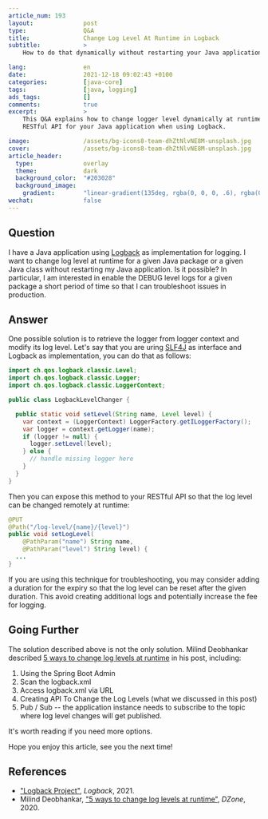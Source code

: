 ```yaml
---
article_num: 193
layout:              post
type:                Q&A
title:               Change Log Level At Runtime in Logback
subtitle:            >
    How to do that dynamically without restarting your Java application?

lang:                en
date:                2021-12-18 09:02:43 +0100
categories:          [java-core]
tags:                [java, logging]
ads_tags:            []
comments:            true
excerpt:             >
    This Q&A explains how to change logger level dynamically at runtime via
    RESTful API for your Java application when using Logback.

image:               /assets/bg-icons8-team-dhZtNlvNE8M-unsplash.jpg
cover:               /assets/bg-icons8-team-dhZtNlvNE8M-unsplash.jpg
article_header:
  type:              overlay
  theme:             dark
  background_color:  "#203028"
  background_image:
    gradient:        "linear-gradient(135deg, rgba(0, 0, 0, .6), rgba(0, 0, 0, .4))"
wechat:              false
---
```


## Question

I have a Java application using [Logback](http://logback.qos.ch/) as
implementation for logging. I want to change log level at runtime for a given
Java package or a given Java class without restarting my Java application. Is
it possible? In particular, I am interested in enable the DEBUG level logs for a
given package a short period of time so that I can troubleshoot issues in
production.

## Answer

One possible solution is to retrieve the logger from logger context and modify
its log level. Let's say that you are uring [SLF4J](http://www.slf4j.org/) as
interface and Logback as implementation, you can do that as follows:

```java
import ch.qos.logback.classic.Level;
import ch.qos.logback.classic.Logger;
import ch.qos.logback.classic.LoggerContext;

public class LogbackLevelChanger {

  public static void setLevel(String name, Level level) {
    var context = (LoggerContext) LoggerFactory.getILoggerFactory();
    var logger = context.getLogger(name);
    if (logger != null) {
      logger.setLevel(level);
    } else {
      // handle missing logger here
    }
  }
}
```

Then you can expose this method to your RESTful API so that the log level can be
changed remotely at runtime:

```java
@PUT
@Path("/log-level/{name}/{level}")
public void setLogLevel(
    @PathParam("name") String name,
    @PathParam("level") String level) {
  ...
}
```

If you are using this technique for troubleshooting, you may consider adding a
duration for the expiry so that the log level can be reset after the given
duration. This avoid creating additional logs and potentially increase the fee
for logging.

## Going Further

The solution described above is not the only solution. Milind Deobhankar
described [5 ways to change log levels at
runtime](https://dzone.com/articles/5-ways-to-change-the-log-levels-at-runtime)
in his post, including:

1. Using the Spring Boot Admin
2. Scan the logback.xml
3. Access logback.xml via URL
4. Creating API To Change the Log Levels (what we discussed in this post)
5. Pub / Sub -- the application instance needs to subscribe to the topic where log level changes will get published.

It's worth reading if you need more options.

Hope you enjoy this article, see you the next time!

## References

- ["Logback Project"](http://logback.qos.ch/), _Logback_, 2021.
- Milind Deobhankar, ["5 ways to change log levels at
  runtime"](https://dzone.com/articles/5-ways-to-change-the-log-levels-at-runtime),
  _DZone_, 2020.
